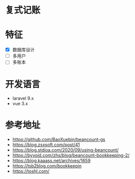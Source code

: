 # 复式记账

# 特征

- [X] 数据库设计
- [ ] 多用户
- [ ] 多账本

# 开发语言

- laravel 9.x
- vue 3.x

# 参考地址

- https://github.com/BaoXuebin/beancount-gs
- https://blog.zsxsoft.com/post/41
- https://blog.stdioa.com/2020/09/using-beancount/
- https://byvoid.com/zhs/blog/beancount-bookkeeping-2/
- https://blog.kaaass.net/archives/1659
- https://tsb2blog.com/bookkeepin
- https://toshl.com/